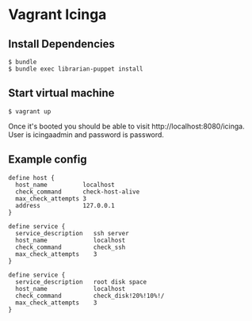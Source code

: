 # Vagrant Icinga

## Install Dependencies

    $ bundle
    $ bundle exec librarian-puppet install

## Start virtual machine

    $ vagrant up

Once it's booted you should be able to visit http://localhost:8080/icinga. User is icingaadmin and password is password.

## Example config

    define host {
      host_name          localhost
      check_command      check-host-alive
      max_check_attempts 3
      address            127.0.0.1
    }

    define service {
      service_description   ssh server
      host_name             localhost
      check_command         check_ssh
      max_check_attempts    3
    }

    define service {
      service_description   root disk space
      host_name             localhost
      check_command         check_disk!20%!10%!/
      max_check_attempts    3
    }

